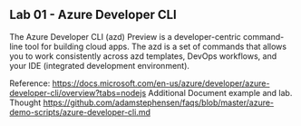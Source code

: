 
## Lab 01 - Azure Developer CLI

The Azure Developer CLI (azd) Preview is a developer-centric command-line tool for building cloud apps. The azd is a set of commands that allows you to work consistently across azd templates, DevOps workflows, and your IDE (integrated development environment).

Reference:
https://docs.microsoft.com/en-us/azure/developer/azure-developer-cli/overview?tabs=nodejs
Additional Document example and lab. Thought https://github.com/adamstephensen/faqs/blob/master/azure-demo-scripts/azure-developer-cli.md